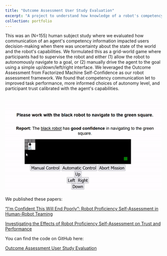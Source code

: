 ```yaml
---
title: "Outcome Assessment User Study Evaluation"
excerpt: "A project to understand how knowledge of a robot's competency impacts human decision-making."
collection: portfolio
---
```


This was an (N=155) human subject study where we evaluated how communication of an agent's competency information impacted users
decision-making when there was uncertainty about the state of the world and the robot's capabilities. We formulated this
as a grid-world game where participants had to supervise the robot and either (1) allow the robot to autonomously 
navigate to a goal, or (2) manually drive the agent to the goal using a simple up/down/left/right interface. We leveraged
the Outcome Assessment from Factorized Machine Self-Confidence as our robot assessment framework. We found
that competency communication let to improved task performance, more informed choices of autonomy level, and participant
trust calibrated with the agent's capabilities.

<br/><img src='/images/outcome_assmt_game.gif'>

We published these papers:

[“I'm Confident This Will End Poorly”: Robot Proficiency Self-Assessment in Human-Robot Teaming](https://ieeexplore.ieee.org/document/9981653)

[Investigating the Effects of Robot Proficiency Self-Assessment on Trust and Performance](https://arxiv.org/abs/2203.10407)


You can find the code on GitHub here: 

[Outcome Assessment User Study Evaluation](https://github.com/nickconlon/outcome_assessment_user_study)